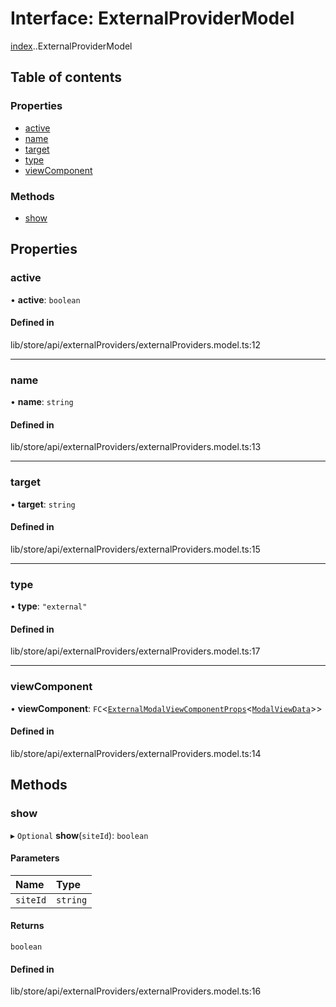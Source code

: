 # Interface: ExternalProviderModel

[index](../wiki/index).[<internal>](../wiki/index.%3Cinternal%3E).ExternalProviderModel

## Table of contents

### Properties

- [active](../wiki/index.%3Cinternal%3E.ExternalProviderModel#active)
- [name](../wiki/index.%3Cinternal%3E.ExternalProviderModel#name)
- [target](../wiki/index.%3Cinternal%3E.ExternalProviderModel#target)
- [type](../wiki/index.%3Cinternal%3E.ExternalProviderModel#type)
- [viewComponent](../wiki/index.%3Cinternal%3E.ExternalProviderModel#viewcomponent)

### Methods

- [show](../wiki/index.%3Cinternal%3E.ExternalProviderModel#show)

## Properties

### active

• **active**: `boolean`

#### Defined in

lib/store/api/externalProviders/externalProviders.model.ts:12

___

### name

• **name**: `string`

#### Defined in

lib/store/api/externalProviders/externalProviders.model.ts:13

___

### target

• **target**: `string`

#### Defined in

lib/store/api/externalProviders/externalProviders.model.ts:15

___

### type

• **type**: ``"external"``

#### Defined in

lib/store/api/externalProviders/externalProviders.model.ts:17

___

### viewComponent

• **viewComponent**: `FC`<[`ExternalModalViewComponentProps`](../wiki/index.ExternalModalViewComponentProps)<[`ModalViewData`](../wiki/index.ModalViewData)\>\>

#### Defined in

lib/store/api/externalProviders/externalProviders.model.ts:14

## Methods

### show

▸ `Optional` **show**(`siteId`): `boolean`

#### Parameters

| Name | Type |
| :------ | :------ |
| `siteId` | `string` |

#### Returns

`boolean`

#### Defined in

lib/store/api/externalProviders/externalProviders.model.ts:16
